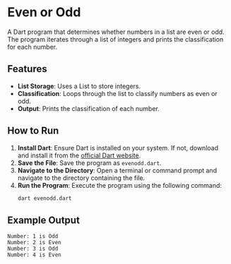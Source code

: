 # Even or Odd

A Dart program that determines whether numbers in a list are even or odd. The program iterates through a list of integers and prints the classification for each number.

## Features

- **List Storage**: Uses a List to store integers.
- **Classification**: Loops through the list to classify numbers as even or odd.
- **Output**: Prints the classification of each number.

## How to Run

1. **Install Dart**: Ensure Dart is installed on your system. If not, download and install it from the [official Dart website](https://dart.dev/get-dart).
2. **Save the File**: Save the program as `evenodd.dart`.
3. **Navigate to the Directory**: Open a terminal or command prompt and navigate to the directory containing the file.
4. **Run the Program**: Execute the program using the following command:
   ```bash
   dart evenodd.dart
   ```

## Example Output

```plaintext
Number: 1 is Odd
Number: 2 is Even
Number: 3 is Odd
Number: 4 is Even
